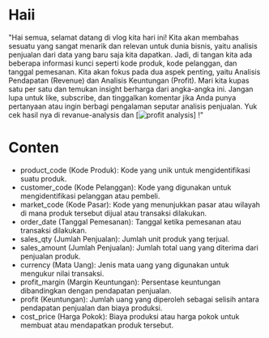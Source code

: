 # Haii
"Hai semua, selamat datang di vlog kita hari ini! Kita akan membahas sesuatu yang sangat menarik dan relevan untuk dunia bisnis, yaitu analisis penjualan dari data yang baru saja kita dapatkan. Jadi, di tangan kita ada beberapa informasi kunci seperti kode produk, kode pelanggan, dan tanggal pemesanan. Kita akan fokus pada dua aspek penting, yaitu Analisis Pendapatan (Revenue) dan Analisis Keuntungan (Profit). Mari kita kupas satu per satu dan temukan insight berharga dari angka-angka ini. Jangan lupa untuk like, subscribe, dan tinggalkan komentar jika Anda punya pertanyaan atau ingin berbagi pengalaman seputar analisis penjualan. Yuk cek hasil nya di revanue-analysis dan [![profit analysis](https://travis-ci.org/joemccann/dillinger.svg?branch=master)] !"




# Conten 
- product_code (Kode Produk): Kode yang unik untuk mengidentifikasi suatu produk.
- customer_code (Kode Pelanggan): Kode yang digunakan untuk mengidentifikasi pelanggan atau pembeli.
- market_code (Kode Pasar): Kode yang menunjukkan pasar atau wilayah di mana produk tersebut dijual atau transaksi dilakukan.
- order_date (Tanggal Pemesanan): Tanggal ketika pemesanan atau transaksi dilakukan.
- sales_qty (Jumlah Penjualan): Jumlah unit produk yang terjual.
- sales_amount (Jumlah Penjualan): Jumlah total uang yang diterima dari penjualan produk.
- currency (Mata Uang): Jenis mata uang yang digunakan untuk mengukur nilai transaksi.
- profit_margin (Margin Keuntungan): Persentase keuntungan dibandingkan dengan pendapatan penjualan.
- profit (Keuntungan): Jumlah uang yang diperoleh sebagai selisih antara pendapatan penjualan dan biaya produksi.
- cost_price (Harga Pokok): Biaya produksi atau harga pokok untuk membuat atau mendapatkan produk tersebut.
